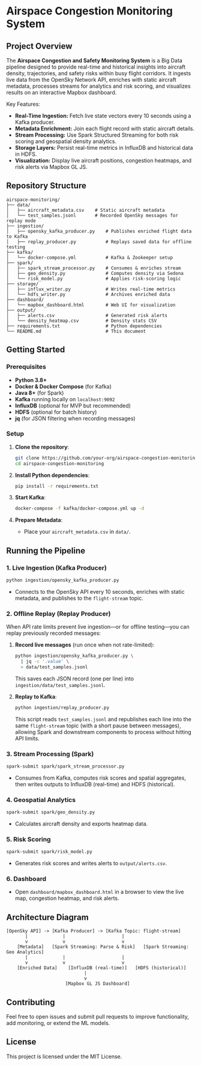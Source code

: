 # Airspace Congestion Monitoring System

## Project Overview

The **Airspace Congestion and Safety Monitoring System** is a Big Data pipeline designed to provide real-time and historical insights into aircraft density, trajectories, and safety risks within busy flight corridors. It ingests live data from the OpenSky Network API, enriches with static aircraft metadata, processes streams for analytics and risk scoring, and visualizes results on an interactive Mapbox dashboard.

Key Features:

* **Real-Time Ingestion:** Fetch live state vectors every 10 seconds using a Kafka producer.
* **Metadata Enrichment:** Join each flight record with static aircraft details.
* **Stream Processing:** Use Spark Structured Streaming for both risk scoring and geospatial density analytics.
* **Storage Layers:** Persist real-time metrics in InfluxDB and historical data in HDFS.
* **Visualization:** Display live aircraft positions, congestion heatmaps, and risk alerts via Mapbox GL JS.

## Repository Structure

```
airspace-monitoring/
├── data/
│   ├── aircraft_metadata.csv    # Static aircraft metadata
│   └── test_samples.jsonl       # Recorded OpenSky messages for replay mode
├── ingestion/
│   ├── opensky_kafka_producer.py    # Publishes enriched flight data to Kafka
│   ├── replay_producer.py           # Replays saved data for offline testing
├── kafka/
│   └── docker-compose.yml           # Kafka & Zookeeper setup
├── spark/
│   ├── spark_stream_processor.py    # Consumes & enriches stream
│   ├── geo_density.py               # Computes density via Sedona
│   └── risk_model.py                # Applies risk-scoring logic
├── storage/
│   ├── influx_writer.py             # Writes real-time metrics
│   └── hdfs_writer.py               # Archives enriched data
├── dashboard/
│   └── mapbox_dashboard.html        # Web UI for visualization
├── output/
│   ├── alerts.csv                   # Generated risk alerts
│   └── density_heatmap.csv          # Density stats CSV
├── requirements.txt                 # Python dependencies
└── README.md                        # This document
```

## Getting Started

### Prerequisites

* **Python 3.8+**
* **Docker & Docker Compose** (for Kafka)
* **Java 8+** (for Spark)
* **Kafka** running locally on `localhost:9092`
* **InfluxDB** (optional for MVP but recommended)
* **HDFS** (optional for batch history)
* **jq** (for JSON filtering when recording messages)

### Setup

1. **Clone the repository**:

   ```bash
   git clone https://github.com/your-org/airspace-congestion-monitoring.git
   cd airspace-congestion-monitoring
   ```

2. **Install Python dependencies**:

   ```bash
   pip install -r requirements.txt
   ```

3. **Start Kafka**:

   ```bash
   docker-compose -f kafka/docker-compose.yml up -d
   ```

4. **Prepare Metadata**:

   * Place your `aircraft_metadata.csv` in `data/`.

## Running the Pipeline

### 1. Live Ingestion (Kafka Producer)

```bash
python ingestion/opensky_kafka_producer.py
```

* Connects to the OpenSky API every 10 seconds, enriches with static metadata, and publishes to the `flight-stream` topic.

### 2. Offline Replay (Replay Producer)

When API rate limits prevent live ingestion—or for offline testing—you can replay previously recorded messages:

1. **Record live messages** (run once when not rate-limited):

   ```bash
   python ingestion/opensky_kafka_producer.py \
     | jq -c '.value' \
     > data/test_samples.jsonl
   ```

   This saves each JSON record (one per line) into `ingestion/data/test_samples.jsonl`.

2. **Replay to Kafka**:

   ```bash
   python ingestion/replay_producer.py
   ```

   This script reads `test_samples.jsonl` and republishes each line into the same `flight-stream` topic (with a short pause between messages), allowing Spark and downstream components to process without hitting API limits.

### 3. Stream Processing (Spark)

```bash
spark-submit spark/spark_stream_processor.py
```

* Consumes from Kafka, computes risk scores and spatial aggregates, then writes outputs to InfluxDB (real-time) and HDFS (historical).

### 4. Geospatial Analytics

```bash
spark-submit spark/geo_density.py
```

* Calculates aircraft density and exports heatmap data.

### 5. Risk Scoring

```bash
spark-submit spark/risk_model.py
```

* Generates risk scores and writes alerts to `output/alerts.csv`.

### 6. Dashboard

* Open `dashboard/mapbox_dashboard.html` in a browser to view the live map, congestion heatmap, and risk alerts.

## Architecture Diagram

```plaintext
[OpenSky API] -> [Kafka Producer] -> [Kafka Topic: flight-stream]
       |             |                     |
       v             v                     v
    [Metadata]   [Spark Streaming: Parse & Risk]   [Spark Streaming: Geo Analytics]
       |             |                     |
       v             v                     v
    [Enriched Data]    [InfluxDB (real-time)]   [HDFS (historical)]
                             |
                             v
                      [Mapbox GL JS Dashboard]
```

## Contributing

Feel free to open issues and submit pull requests to improve functionality, add monitoring, or extend the ML models.

## License

This project is licensed under the MIT License.

